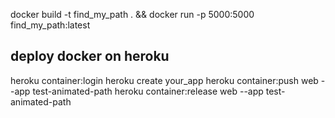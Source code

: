 docker build -t find_my_path . && docker run -p 5000:5000 find_my_path:latest





## deploy docker on heroku
heroku container:login
heroku create your_app
heroku container:push web --app test-animated-path
heroku container:release web --app test-animated-path
